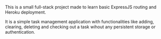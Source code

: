 This is a small full-stack project made to learn basic ExpressJS routing and Heroku deployment.

It is a simple task management application with functionalities like adding, clearing, deleting and checking out a task wihout any persistent storage or authentication.

